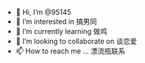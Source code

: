 - 👋 Hi, I’m @95145
- 👀 I’m interested in 搞男同
- 🌱 I’m currently learning 做鸡
- 💞️ I’m looking to collaborate on 谈恋爱
- 📫 How to reach me ... 漂流瓶联系

<!---
It is a ✨ special ✨ repository because its `README.md` (this file) appears on my GitHub profile.
I can click the Preview link to take a look at your changes.
--->
